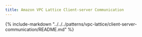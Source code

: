 ```yaml
---
title: Amazon VPC Lattice Client-server Communication
---
```


{%
   include-markdown "../../../patterns/vpc-lattice/client-server-communication/README.md"
%}
